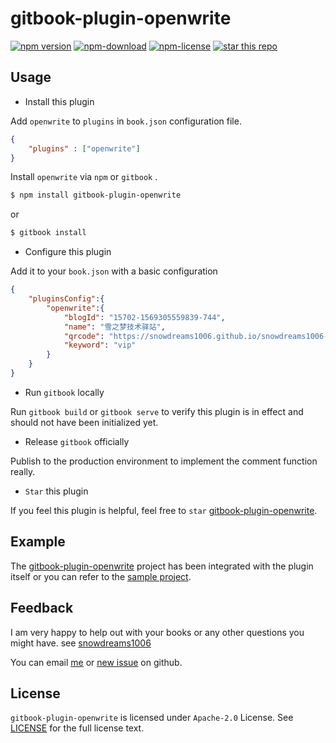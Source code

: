 # gitbook-plugin-openwrite

[![npm version](https://img.shields.io/npm/v/gitbook-plugin-openwrite.svg)](https://www.npmjs.com/package/gitbook-plugin-openwrite)
[![npm-download](https://img.shields.io/npm/dt/gitbook-plugin-openwrite.svg)](https://www.npmjs.com/package/gitbook-plugin-openwrite)
[![npm-license](https://img.shields.io/npm/l/gitbook-plugin-openwrite.svg)](https://www.npmjs.com/package/gitbook-plugin-openwrite)
[![star this repo](http://githubbadges.com/star.svg?user=snowdreams1006&repo=gitbook-plugin-openwrite&style=default)](https://github.com/snowdreams1006/gitbook-plugin-openwrite)

## Usage

- Install this plugin

Add `openwrite` to `plugins` in `book.json` configuration file.

```json
{
    "plugins" : ["openwrite"]
}
```

Install `openwrite` via `npm` or `gitbook` .

```bash
$ npm install gitbook-plugin-openwrite
```

or 

```bash
$ gitbook install
```

- Configure this plugin

Add it to your `book.json` with a basic configuration

```json
{
    "pluginsConfig":{
        "openwrite":{
            "blogId": "15702-1569305559839-744",
            "name": "雪之梦技术驿站",
            "qrcode": "https://snowdreams1006.github.io/snowdreams1006-wechat-public.jpeg",
            "keyword": "vip"
        }
    }
}
```

- Run `gitbook` locally

Run `gitbook build` or `gitbook serve` to verify this plugin is in effect and should not have been initialized yet.

- Release `gitbook` officially

Publish to the production environment to implement the comment function really.

- `Star` this plugin

If you feel this plugin is helpful, feel free to `star` [gitbook-plugin-openwrite](https://github.com/snowdreams1006/gitbook-plugin-openwrite).

## Example

The [gitbook-plugin-openwrite](https://github.com/snowdreams1006/gitbook-plugin-openwrite) project has been integrated with the plugin itself or you can refer to the [sample project](https://github.com/snowdreams1006/gitbook-plugin-openwrite/tree/master/example).

## Feedback

I am very happy to help out with your books or any other questions you might have. see [snowdreams1006](https://github.com/snowdreams1006)

You can email [me](mailto:snowdreams1006@163.com) or [new issue](https://github.com/snowdreams1006/gitbook-plugin-openwrite/issues) on github.

## License

`gitbook-plugin-openwrite` is licensed under `Apache-2.0` License. See [LICENSE](LICENSE) for the full license text.